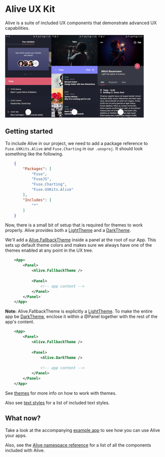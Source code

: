 # Alive UX Kit

Alive is a suite of included UX components that demonstrate advanced UX capabilities.

![screenshots](../../media/alive/screenshots.png)

## Getting started

To include Alive in our project, we need to add a package reference to `Fuse.UXKits.Alive` and `Fuse.Charting` in our `.unoproj`.
It should look something like the following.

```json
	{
		"Packages": [
			"Fuse",
			"FuseJS",
			"Fuse.Charting",
			"Fuse.UXKits.Alive"
		],
		"Includes": [
			"*"
		]
	}
```

Now, there is a small bit of setup that is required for themes to work properly.
Alive provides both a [LightTheme](api:alive/lighttheme) and a [DarkTheme](api:alive/darktheme).

We'll add a [Alive.FallbackTheme](api:alive/fallbacktheme) inside a panel at the root of our App.
This sets up default theme colors and makes sure we always have one of the themes enabled at any point in the UX tree.

```xml
	<App>
		<Panel>
			<Alive.FallbackTheme />

			<Panel>
				<!-- app content -->
			</Panel>
		</Panel>
	</App>
```

**Note:** Alive.FallbackTheme is explicitly a [LightTheme](api:alive/lighttheme).
To make the entire app be [DarkTheme](api:alive/darktheme), enclose it within a @Panel together with the rest of the app's content.

```xml
	<App>
		<Panel>
			<Alive.FallbackTheme />

			<Panel>
				<Alive.DarkTheme />

				<!-- app content -->
			</Panel>
		</Panel>
	</App>
```

See [themes](themes.md) for more info on how to work with themes.

Also see [text styles](textstyles.md) for a list of included text styles.

## What now?

Take a look at the accompanying [example app](https://github.com/fusetools/fuse-alive-ux-kit-example) to see how you can use Alive your apps.

Also, see the [Alive namespace reference](api:alive) for a list of all the components included with Alive.